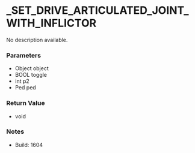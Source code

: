 # _SET_DRIVE_ARTICULATED_JOINT_WITH_INFLICTOR

No description available.

### Parameters
* Object object
* BOOL toggle
* int p2
* Ped ped

### Return Value
* void

### Notes
* Build: 1604

